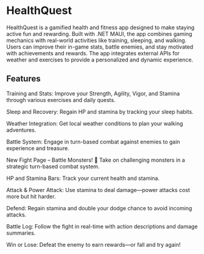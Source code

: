 # HealthQuest
HealthQuest is a gamified health and fitness app designed to make staying active fun and rewarding.
Built with .NET MAUI, the app combines gaming mechanics with real-world activities like training, sleeping, and walking.
Users can improve their in-game stats, battle enemies, and stay motivated with achievements and rewards.
The app integrates external APIs for weather and exercises to provide a personalized and dynamic experience.

## Features
Training and Stats: Improve your Strength, Agility, Vigor, and Stamina through various exercises and daily quests.

Sleep and Recovery: Regain HP and stamina by tracking your sleep habits.

Weather Integration: Get local weather conditions to plan your walking adventures.

Battle System: Engage in turn-based combat against enemies to gain experience and treasure.

New Fight Page – Battle Monsters! 🐉
Take on challenging monsters in a strategic turn-based combat system.

HP and Stamina Bars: Track your current health and stamina.

Attack & Power Attack: Use stamina to deal damage—power attacks cost more but hit harder.

Defend: Regain stamina and double your dodge chance to avoid incoming attacks.

Battle Log: Follow the fight in real-time with action descriptions and damage summaries.

Win or Lose: Defeat the enemy to earn rewards—or fall and try again!
